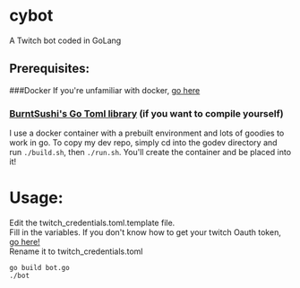 # cybot
A Twitch bot coded in GoLang

## Prerequisites:

###Docker 
If you're unfamiliar with docker, [go here](https://docs.docker.com/engine/installation/)

### [BurntSushi's Go Toml library](https://github.com/BurntSushi/toml/) (if you want to compile yourself)


I use a docker container with a prebuilt environment and lots of goodies to work in go.
To copy my dev repo, simply cd into the godev directory and run `./build.sh`, then `./run.sh`.
You'll create the container and be placed into it!

# Usage:

Edit the twitch_credentials.toml.template file.  
Fill in the variables. If you don't know how to get your twitch Oauth token, [go here!](http://www.twitchapps.com/tmi/)  
Rename it to twitch_credentials.toml  

`go build bot.go`  
`./bot`  

